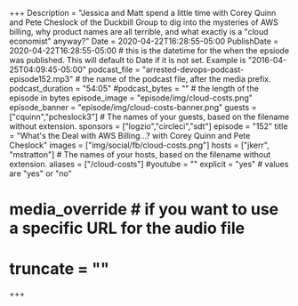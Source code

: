 +++
Description = "Jessica and Matt spend a little time with Corey Quinn and Pete Cheslock of the Duckbill Group to dig into the mysteries of AWS billing, why product names are all terrible, and what exactly is a \"cloud economist\" anyway?"
Date = 2020-04-22T16:28:55-05:00
PublishDate = 2020-04-22T16:28:55-05:00 # this is the datetime for the when the epsiode was published. This will default to Date if it is not set. Example is "2016-04-25T04:09:45-05:00"
podcast_file = "arrested-devops-podcast-episode152.mp3" # the name of the podcast file, after the media prefix.
podcast_duration = "54:05"
#podcast_bytes = "" # the length of the episode in bytes
episode_image = "episode/img/cloud-costs.png"
episode_banner = "episode/img/cloud-costs-banner.png"
guests = ["cquinn","pcheslock3"] # The names of your guests, based on the filename without extension.
sponsors = ["logzio","circleci","sdt"]
episode = "152"
title = "What's the Deal with AWS Billing...? with Corey Quinn and Pete Cheslock"
images = ["img/social/fb/cloud-costs.png"]
hosts = ["jkerr", "mstratton"] # The names of your hosts, based on the filename without extension.
aliases = ["/cloud-costs"]
#youtube = ""
explicit = "yes" # values are "yes" or "no"
# media_override # if you want to use a specific URL for the audio file
# truncate = ""
+++
